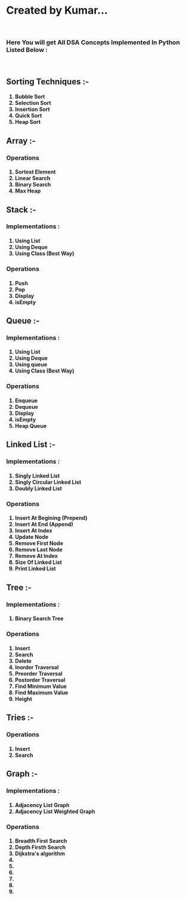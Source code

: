 <b><h1>Created by Kumar...</h1></b>
<br>
<h3>Here You will get All DSA Concepts Implemented In Python Listed Below :</h3>
<br>
<h2><b>Sorting Techniques :- </b></h2>
<h4>
<ol>
<li>Bubble Sort</li>
<li>Selection Sort</li>
<li>Insertion Sort</li>
<li>Quick Sort</li>
<li>Heap Sort</li>
</ol>
</h4>
<h2><b>Array :- </b></h2>
<h3>Operations</h3>
<h4>
<ol>
<li>Sortest Element</li>
<li>Linear Search</li>
<li>Binary Search</li>
<li>Max Heap</li>
</ol>
</h4>
<h2><b>Stack :- </b></h2>
<h3>Implementations : </h3>
<h4>
<ol>
<li>Using List</li>
<li>Using Deque</li>
<li>Using Class (Best Way)</li>
</ol>
</h4>
<h3>Operations</h3>
<h4>
<ol>
<li>Push</li>
<li>Pop</li>
<li>Display</li>
<li>isEmpty</li>
</ol>
</h4>
<h2><b>Queue :- </b></h2>
<h3>Implementations : </h3>
<h4>
<ol>
<li>Using List</li>
<li>Using Deque</li>
<li>Using queue</li>
<li>Using Class (Best Way)</li>
</ol>
</h4>
<h3>Operations</h3>
<h4>
<ol>
<li>Enqueue</li>
<li>Dequeue</li>
<li>Display</li>
<li>isEmpty</li>
<li>Heap Queue</li>
</ol>
</h4>
<h2><b>Linked List :- </b></h2>
<h3>Implementations : </h3>
<h4>
<ol>
<li>Singly Linked List</li>
<li>Singly Circular Linked List</li>
<li>Doubly Linked List</li>
</ol>
</h4>
<h3>Operations</h3>
<h4>
<ol>
<li>Insert At Begining (Prepend)</li>
<li>Insert At End (Append)</li>
<li>Insert At Index</li>
<li>Update Node</li>
<li>Remove First Node</li>
<li>Remove Last Node</li>
<li>Remove At Index</li>
<li>Size Of Linked List</li>
<li>Print Linked List</li>
</ol>
</h4>
<h2><b>Tree :- </b></h2>
<h3>Implementations : </h3>
<h4>
<ol>
<li>Binary Search Tree</li>
</ol>
</h4>
<h3>Operations</h3>
<h4>
<ol>
<li>Insert</li>
<li>Search</li>
<li>Delete</li>
<li>Inorder Traversal</li>
<li>Preorder Traversal</li>
<li>Postorder Traversal</li>
<li>Find Minimum Value</li>
<li>Find Maximum Value</li>
<li>Height</li>
</ol>
</h4>
<h2><b>Tries :- </b></h2>
</h4>
<h3>Operations</h3>
<h4>
<ol>
<li>Insert</li>
<li>Search</li>
</ol>
</h4>
<h2><b>Graph :- </b></h2>
<h3>Implementations : </h3>
<h4>
<ol>
<li>Adjacency List Graph</li>
<li>Adjacency List Weighted Graph</li>
</ol>
</h4>
<h3>Operations</h3>
<h4>
<ol>
<li>Breadth First Search</li>
<li>Depth Firsth Search</li>
<li>Dijkstra's algorithm</li>
<li></li>
<li></li>
<li></li>
<li></li>
<li></li>
<li></li>
</ol>
</h4>
